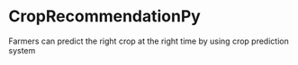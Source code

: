 # CropRecommendationPy
 Farmers can predict the right crop at the right time by using crop prediction system
